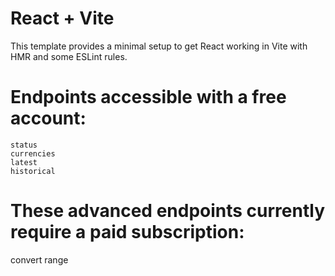 # React + Vite

This template provides a minimal setup to get React working in Vite with HMR and some ESLint rules.

# Endpoints accessible with a free account:

    status
    currencies
    latest
    historical

# These advanced endpoints currently require a paid subscription:

 convert
 range